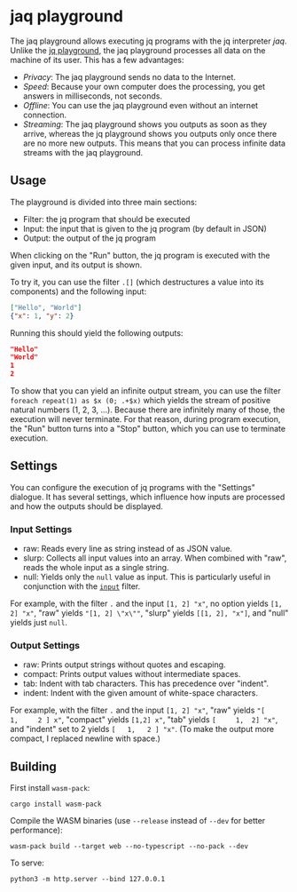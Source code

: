 jaq playground
==============

The jaq playground allows executing jq programs with the jq interpreter _jaq_.
Unlike the [jq playground](https://jqplay.org/),
the jaq playground processes all data on the machine of its user.
This has a few advantages:

- *Privacy*: The jaq playground sends no data to the Internet.
- *Speed*: Because your own computer does the processing,
  you get answers in milliseconds, not seconds.
- *Offline*: You can use the jaq playground even without an internet connection.
- *Streaming*:
  The jaq playground shows you outputs as soon as they arrive, whereas
  the jq  playground shows you outputs only once there are no more new outputs.
  This means that you can process infinite data streams with the jaq playground.


## Usage

The playground is divided into three main sections:

- Filter: the jq program that should be executed
- Input: the input that is given to the jq program (by default in JSON)
- Output: the output of the jq program

When clicking on the "Run" button,
the jq program is executed with the given input, and its output is shown.

To try it, you can use the filter `.[]`
(which destructures a value into its components) and the following input:

~~~ json
["Hello", "World"]
{"x": 1, "y": 2}
~~~

Running this should yield the following outputs:

~~~ json
"Hello"
"World"
1
2
~~~

To show that you can yield an infinite output stream, you can use the filter
`foreach repeat(1) as $x (0; .+$x)` which yields
the stream of positive natural numbers (1, 2, 3, ...).
Because there are infinitely many of those, the execution will never terminate.
For that reason, during program execution,
the "Run" button turns into a "Stop" button,
which you can use to terminate execution.


## Settings

You can configure the execution of jq programs with the "Settings" dialogue.
It has several settings, which influence how inputs are processed and
how the outputs should be displayed.

### Input Settings

- raw: Reads every line as string instead of as JSON value.
- slurp: Collects all input values into an array.
  When combined with "raw", reads the whole input as a single string.
- null: Yields only the `null` value as input.
  This is particularly useful in conjunction with the
  [`input`](https://jqlang.github.io/jq/manual/#input) filter.

For example, with the filter `.` and the input `[1, 2] "x"`,
no option yields `[1, 2] "x"`,
"raw" yields `"[1, 2] \"x\""`,
"slurp" yields `[[1, 2], "x"]`, and
"null" yields just `null`.

### Output Settings

- raw: Prints output strings without quotes and escaping.
- compact: Prints output values without intermediate spaces.
- tab: Indent with tab characters. This has precedence over "indent".
- indent: Indent with the given amount of white-space characters.

For example, with the filter `.` and the input `[1, 2] "x"`,
"raw" yields `"[     1,     2 ] x"`,
"compact" yields `[1,2] x"`,
"tab" yields `[ 	1, 	2] "x"`, and
"indent" set to 2 yields `[   1,   2 ] "x"`.
(To make the output more compact, I replaced newline with space.)


## Building

First install `wasm-pack`:

    cargo install wasm-pack

Compile the WASM binaries (use `--release` instead of `--dev` for better performance):

    wasm-pack build --target web --no-typescript --no-pack --dev

To serve:

    python3 -m http.server --bind 127.0.0.1

